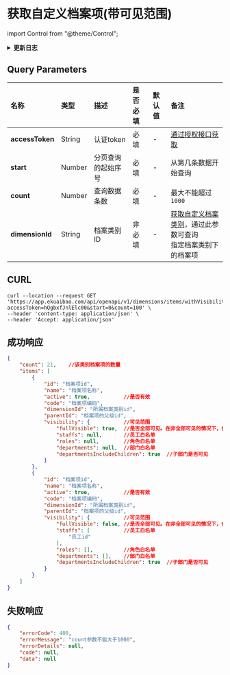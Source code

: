 # 获取自定义档案项(带可见范围)

import Control from "@theme/Control";

<Control
method="GET"
url="/api/openapi/v1/dimensions/items/withVisibility"
/>

<details>
  <summary><b>更新日志</b></summary>
  <div>
    <a href="https://docs.ekuaibao.com/docs/open-api/notice/update-log" target="_blank"><b>0.7.136</b></a> -> 🆕 新增了支持按档案类别ID（<b>dimensionId</b>）参数过滤数据。<br/>
  </div>
</details>

## Query Parameters

| 名称 | 类型 | 描述 | 是否必填 | 默认值 | 备注 |
| :--- | :--- | :--- | :--- |:--- | :--- |
| **accessToken** | String  | 认证token	     | 必填  | - | [通过授权接口获取](/docs/open-api/getting-started/auth) |
| **start**       | Number  | 分页查询的起始序号 | 必填  | - | 从第几条数据开始查询 |
| **count**       | Number  | 查询数据条数      | 必填  | - | 最大不能超过 `1000` | 
| **dimensionId** | String  | 档案类别ID       | 非必填 | - | [获取自定义档案类别](/docs/open-api/dimensions/get-dimensions)，通过此参数可查询<br/>指定档案类别下的档案项 |

## CURL
```shell
curl --location --request GET 'https://app.ekuaibao.com/api/openapi/v1/dimensions/items/withVisibility?accessToken=hQgbxfJnlElc00&start=0&count=100' \
--header 'content-type: application/json' \
--header 'Accept: application/json'
```

## 成功响应
```json
{
    "count": 21,    //该类别档案项的数量
    "items": [
        {
            "id": "档案项id", 
            "name": "档案项名称", 
            "active": true,           //是否有效
            "code": "档案项编码", 
            "dimensionId": "所属档案类别id", 
            "parentId": "档案项的父级id",
            "visibility": {           //可见范围
                "fullVisible": true,  //是否全部可见。在非全部可见的情况下，仅白名单内的员工可见。
                "staffs": null,       //员工白名单
                "roles": null,        //角色白名单
                "departments": null,  //部门白名单
                "departmentsIncludeChildren": true  //子部门是否可见
            }
        },
        {
            "id": "档案项id",
            "name": "档案项名称",
            "active": true,           //是否有效
            "code": "档案项编码",
            "dimensionId": "所属档案类别id",
            "parentId": "档案项的父级id",
            "visibility": {           //可见范围
                "fullVisible": false, //是否全部可见。在非全部可见的情况下，仅白名单内的员工可见。
                "staffs": [           //员工白名单
                    "员工id"
                ],
                "roles": [],          //角色白名单
                "departments": [],    //部门白名单
                "departmentsIncludeChildren": true  //子部门是否可见
            }
        }
    ]
}
```

## 失败响应
```json
{
    "errorCode": 400,
    "errorMessage": "count参数不能大于1000",
    "errorDetails": null,
    "code": null,
    "data": null
}
```